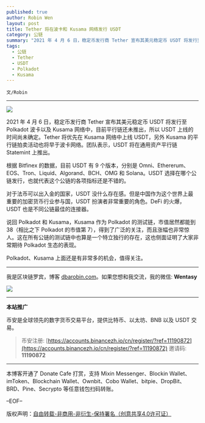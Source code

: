 ```yaml
---
published: true
author: Robin Wen
layout: post
title: Tether 将在波卡和 Kusama 网络发行 USDT
category: 公链
summary: "2021 年 4 月 6 日，稳定币发行商 Tether 宣布其美元稳定币 USDT 将发行至 Polkadot 波卡以及 Kusama 网络中，目前平行链还未推出，所以 USDT 上线的时间尚未确定。Tether 将优先在 Kusama 网络中上线 USDT，另外 Kusama 的平行链拍卖活动也将早于波卡网络。团队表示，USDT 将在通用资产平行链 Statemint 上推出。Polkadot、Kusama 上面还是有非常多的机会，值得关注。"
tags:
  - 公链
  - Tether
  - USDT
  - Polkadot
  - Kusama
---
```


`文/Robin`

***

![](https://cdn.dbarobin.com/vzcs671.png)

2021 年 4 月 6 日，稳定币发行商 Tether 宣布其美元稳定币 USDT 将发行至 Polkadot 波卡以及 Kusama 网络中，目前平行链还未推出，所以 USDT 上线的时间尚未确定。Tether 将优先在 Kusama 网络中上线 USDT，另外 Kusama 的平行链拍卖活动也将早于波卡网络。团队表示，USDT 将在通用资产平行链 Statemint 上推出。

根据 Bitfinex 的数据，目前 USDT 有 9 个版本，分别是 Omni、Ethererum、EOS、Tron、Liquid、Algorand、BCH、OMG 和 Solana。USDT 选择在哪个公链发行，也就代表这个公链的各项指标还是不错的。

对于法币可以出入金的国家，USDT 没什么存在感。但是中国作为这个世界上最重要的加密货币行业参与国，USDT 扮演者非常重要的角色。DeFi 的火爆，USDT 也是不同公链最佳的连接器。

说回 Polkadot 和 Kusama，Kusama 作为 Polkadot 的测试链，市值居然都能到 38（相比之下 Polkadot 的市值第 7），得到了广泛的关注，而且涨幅也非常惊人。这在所有公链的测试链中也算是一个特立独行的存在，这也侧面证明了大家非常期待 Polkadot 生态的表现。

Polkadot、Kusama 上面还是有非常多的机会，值得关注。

***

我是区块链罗宾，博客 [dbarobin.com](https://dbarobin.com/)。如果您想和我交流，我的微信: **Wentasy**

![](https://cdn.dbarobin.com/v4yywe2.png)

***

**本站推广**

币安是全球领先的数字货币交易平台，提供比特币、以太坊、BNB 以及 USDT 交易。

> 币安注册: [https://accounts.binancezh.io/cn/register/?ref=11190872](https://accounts.binancezh.io/cn/register/?ref=11190872)
> 邀请码: **11190872**

***

本博客开通了 Donate Cafe 打赏，支持 Mixin Messenger、Blockin Wallet、imToken、Blockchain Wallet、Ownbit、Cobo Wallet、bitpie、DropBit、BRD、Pine、Secrypto 等任意钱包扫码转账。

<center>
    <div class="--donate-button"
         data-button-id="f8b9df0d-af9a-460d-8258-d3f435445075"
    ></div>
</center>

–EOF–

版权声明：[自由转载-非商用-非衍生-保持署名（创意共享4.0许可证）](http://creativecommons.org/licenses/by-nc-nd/4.0/deed.zh)